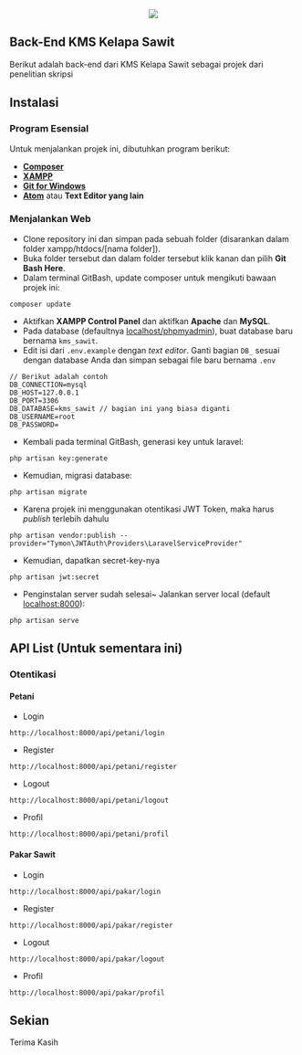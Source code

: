 <p align="center"><img src="https://i.pinimg.com/originals/b2/bd/c5/b2bdc561f67208e3f413f2266bbbd47b.png"></p>


## Back-End KMS Kelapa Sawit

Berikut adalah back-end dari KMS Kelapa Sawit sebagai projek dari penelitian skripsi

## Instalasi 

### Program Esensial
Untuk menjalankan projek ini, dibutuhkan program berikut:

- **[Composer](https://getcomposer.org/download/)**
- **[XAMPP](https://www.apachefriends.org/download.html)**
- **[Git for Windows](https://gitforwindows.org/)**
- **[Atom](https://atom.io/)** atau **Text Editor yang lain**

### Menjalankan Web

- Clone repository ini dan simpan pada sebuah folder (disarankan dalam folder xampp/htdocs/[nama folder]).
- Buka folder tersebut dan dalam folder tersebut klik kanan dan pilih **Git Bash Here**.
- Dalam terminal GitBash, update composer untuk mengikuti bawaan projek ini:
```
composer update
```
- Aktifkan **XAMPP Control Panel** dan aktifkan **Apache** dan **MySQL**.
- Pada database (defaultnya [localhost/phpmyadmin](http://localhost/phpmyadmin)), buat database baru bernama `kms_sawit`.
- Edit isi dari `.env.example` dengan *text editor*. Ganti bagian `DB_` sesuai dengan database Anda dan simpan sebagai file baru bernama `.env`
```
// Berikut adalah contoh
DB_CONNECTION=mysql
DB_HOST=127.0.0.1
DB_PORT=3306
DB_DATABASE=kms_sawit // bagian ini yang biasa diganti
DB_USERNAME=root
DB_PASSWORD=
```
- Kembali pada terminal GitBash, generasi key untuk laravel:
```
php artisan key:generate
```
- Kemudian, migrasi database:
```
php artisan migrate
```
- Karena projek ini menggunakan otentikasi JWT Token, maka harus *publish* terlebih dahulu
```
php artisan vendor:publish --provider="Tymon\JWTAuth\Providers\LaravelServiceProvider"
```
- Kemudian, dapatkan secret-key-nya
```
php artisan jwt:secret
```
- Penginstalan server sudah selesai~ Jalankan server local (default [localhost:8000](http://localhost:8000/)):
```
php artisan serve
```

## API List (Untuk sementara ini)

### Otentikasi
#### Petani
- Login
```
http://localhost:8000/api/petani/login
```
- Register
```
http://localhost:8000/api/petani/register
```
- Logout
```
http://localhost:8000/api/petani/logout
```
- Profil
```
http://localhost:8000/api/petani/profil
```

#### Pakar Sawit
- Login
```
http://localhost:8000/api/pakar/login
```
- Register
```
http://localhost:8000/api/pakar/register
```
- Logout
```
http://localhost:8000/api/pakar/logout
```
- Profil
```
http://localhost:8000/api/pakar/profil
```

## Sekian

Terima Kasih
